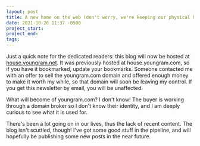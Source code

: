 ```yaml
---
layout: post
title: A new home on the web (don't worry, we're keeping our physical home)
date: 2021-10-26 11:37 -0500
project_start:
project_end:
tags:
---
```


Just a quick note for the dedicated readers: this blog will now be hosted at [house.youngram.net](https://house.youngram.net).
It was previously hosted at house.youngram.com, so if you have it bookmarked, update your bookmarks.
Someone contacted me with an offer to sell the youngram.com domain and offered enough money to make it worth my while, so that domain will soon be leaving my control.
If you get this newsletter by email, you will be unaffected.

What will become of youngram.com?
I don't know!
The buyer is working through a domain broker so I don't know their identity, and I am deeply curious to see what it is used for.

There's been a lot going on in our lives, thus the lack of recent content.
The blog isn't scuttled, though!
I've got some good stuff in the pipeline, and will hopefully be publishing some new posts in the near future.
